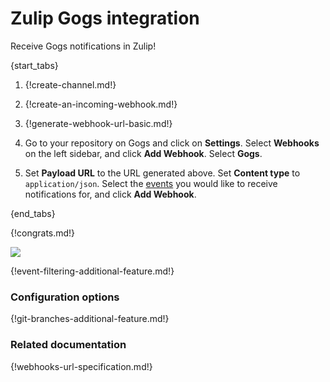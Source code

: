 # Zulip Gogs integration

Receive Gogs notifications in Zulip!

{start_tabs}

1. {!create-channel.md!}

1. {!create-an-incoming-webhook.md!}

1. {!generate-webhook-url-basic.md!}

1. Go to your repository on Gogs and click on **Settings**. Select
   **Webhooks** on the left sidebar, and click **Add Webhook**.
   Select **Gogs**.

1. Set **Payload URL** to the URL generated above. Set **Content type**
   to `application/json`. Select the [events](#filtering-incoming-events)
   you would like to receive notifications for, and click **Add Webhook**.

{end_tabs}

{!congrats.md!}

![](/static/images/integrations/gogs/001.png)

{!event-filtering-additional-feature.md!}

### Configuration options

{!git-branches-additional-feature.md!}

### Related documentation

{!webhooks-url-specification.md!}
